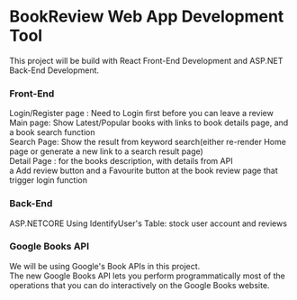# BookReview Web App Development Tool

This project will be build with React Front-End Development and ASP.NET Back-End Development.

### Front-End
Login/Register page : Need to Login first before you can leave a review<br>
Main page: Show Latest/Popular books with links to book details page, and a book search function<br>
Search Page: Show the result from keyword search(either re-render Home page or generate a new link to a search result page)<br>
Detail Page : for the books description, with details from API<br>
a Add review button and a Favourite button at the book review page that trigger login function

### Back-End
ASP.NETCORE Using IdentifyUser's Table: stock user account and reviews

### Google Books API
We will be using Google's Book APIs in this project.<br>
The new Google Books API lets you perform programmatically most of the operations that you can do interactively on the Google Books website.
